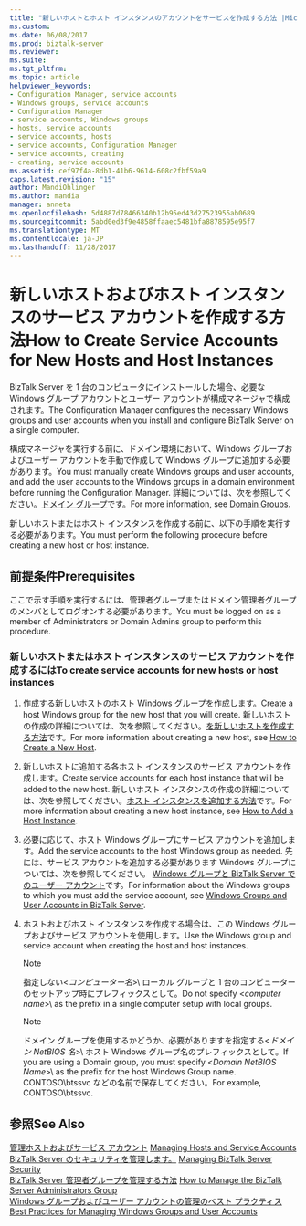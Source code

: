 ```yaml
---
title: "新しいホストとホスト インスタンスのアカウントをサービスを作成する方法 |Microsoft ドキュメント"
ms.custom: 
ms.date: 06/08/2017
ms.prod: biztalk-server
ms.reviewer: 
ms.suite: 
ms.tgt_pltfrm: 
ms.topic: article
helpviewer_keywords:
- Configuration Manager, service accounts
- Windows groups, service accounts
- Configuration Manager
- service accounts, Windows groups
- hosts, service accounts
- service accounts, hosts
- service accounts, Configuration Manager
- service accounts, creating
- creating, service accounts
ms.assetid: cef97f4a-8db1-41b6-9614-608c2fbf59a9
caps.latest.revision: "15"
author: MandiOhlinger
ms.author: mandia
manager: anneta
ms.openlocfilehash: 5d4887d78466340b12b95ed43d27523955ab0689
ms.sourcegitcommit: 5abd0ed3f9e4858ffaaec5481bfa8878595e95f7
ms.translationtype: MT
ms.contentlocale: ja-JP
ms.lasthandoff: 11/28/2017
---
```

# <a name="how-to-create-service-accounts-for-new-hosts-and-host-instances"></a><span data-ttu-id="638c4-102">新しいホストおよびホスト インスタンスのサービス アカウントを作成する方法</span><span class="sxs-lookup"><span data-stu-id="638c4-102">How to Create Service Accounts for New Hosts and Host Instances</span></span>
<span data-ttu-id="638c4-103">BizTalk Server を 1 台のコンピュータにインストールした場合、必要な Windows グループ アカウントとユーザー アカウントが構成マネージャで構成されます。</span><span class="sxs-lookup"><span data-stu-id="638c4-103">The Configuration Manager configures the necessary Windows groups and user accounts when you install and configure BizTalk Server on a single computer.</span></span>  
  
 <span data-ttu-id="638c4-104">構成マネージャを実行する前に、ドメイン環境において、Windows グループおよびユーザー アカウントを手動で作成して Windows グループに追加する必要があります。</span><span class="sxs-lookup"><span data-stu-id="638c4-104">You must manually create Windows groups and user accounts, and add the user accounts to the Windows groups in a domain environment before running the Configuration Manager.</span></span> <span data-ttu-id="638c4-105">詳細については、次を参照してください。[ドメイン グループ](../core/domain-groups.md)です。</span><span class="sxs-lookup"><span data-stu-id="638c4-105">For more information, see [Domain Groups](../core/domain-groups.md).</span></span>  
  
 <span data-ttu-id="638c4-106">新しいホストまたはホスト インスタンスを作成する前に、以下の手順を実行する必要があります。</span><span class="sxs-lookup"><span data-stu-id="638c4-106">You must perform the following procedure before creating a new host or host instance.</span></span>  
  
## <a name="prerequisites"></a><span data-ttu-id="638c4-107">前提条件</span><span class="sxs-lookup"><span data-stu-id="638c4-107">Prerequisites</span></span>  
 <span data-ttu-id="638c4-108">ここで示す手順を実行するには、管理者グループまたはドメイン管理者グループのメンバとしてログオンする必要があります。</span><span class="sxs-lookup"><span data-stu-id="638c4-108">You must be logged on as a member of Administrators or Domain Admins group to perform this procedure.</span></span>  
  
### <a name="to-create-service-accounts-for-new-hosts-or-host-instances"></a><span data-ttu-id="638c4-109">新しいホストまたはホスト インスタンスのサービス アカウントを作成するには</span><span class="sxs-lookup"><span data-stu-id="638c4-109">To create service accounts for new hosts or host instances</span></span>  
  
1.  <span data-ttu-id="638c4-110">作成する新しいホストのホスト Windows グループを作成します。</span><span class="sxs-lookup"><span data-stu-id="638c4-110">Create a host Windows group for the new host that you will create.</span></span> <span data-ttu-id="638c4-111">新しいホストの作成の詳細については、次を参照してください。[を新しいホストを作成する方法](../core/how-to-create-a-new-host.md)です。</span><span class="sxs-lookup"><span data-stu-id="638c4-111">For more information about creating a new host, see [How to Create a New Host](../core/how-to-create-a-new-host.md).</span></span>  
  
2.  <span data-ttu-id="638c4-112">新しいホストに追加する各ホスト インスタンスのサービス アカウントを作成します。</span><span class="sxs-lookup"><span data-stu-id="638c4-112">Create service accounts for each host instance that will be added to the new host.</span></span> <span data-ttu-id="638c4-113">新しいホスト インスタンスの作成の詳細については、次を参照してください。[ホスト インスタンスを追加する方法](../core/how-to-add-a-host-instance.md)です。</span><span class="sxs-lookup"><span data-stu-id="638c4-113">For more information about creating a new host instance, see [How to Add a Host Instance](../core/how-to-add-a-host-instance.md).</span></span>  
  
3.  <span data-ttu-id="638c4-114">必要に応じて、ホスト Windows グループにサービス アカウントを追加します。</span><span class="sxs-lookup"><span data-stu-id="638c4-114">Add the service accounts to the host Windows group as needed.</span></span> <span data-ttu-id="638c4-115">先には、サービス アカウントを追加する必要があります Windows グループについては、次を参照してください。 [Windows グループと BizTalk Server でのユーザー アカウント](../core/windows-groups-and-user-accounts-in-biztalk-server.md)です。</span><span class="sxs-lookup"><span data-stu-id="638c4-115">For information about the Windows groups to which you must add the service account, see [Windows Groups and User Accounts in BizTalk Server](../core/windows-groups-and-user-accounts-in-biztalk-server.md).</span></span>  
  
4.  <span data-ttu-id="638c4-116">ホストおよびホスト インスタンスを作成する場合は、この Windows グループおよびサービス アカウントを使用します。</span><span class="sxs-lookup"><span data-stu-id="638c4-116">Use the Windows group and service account when creating the host and host instances.</span></span>  
  
    > [!NOTE]
    >  <span data-ttu-id="638c4-117">指定しない\<*コンピューター名*\>\ ローカル グループと 1 台のコンピューターのセットアップ時にプレフィックスとして。</span><span class="sxs-lookup"><span data-stu-id="638c4-117">Do not specify \<*computer name*\>\ as the prefix in a single computer setup with local groups.</span></span>  
  
    > [!NOTE]
    >  <span data-ttu-id="638c4-118">ドメイン グループを使用するかどうか、必要がありますを指定する\<*ドメイン NetBIOS 名*\>\ ホスト Windows グループ名のプレフィックスとして。</span><span class="sxs-lookup"><span data-stu-id="638c4-118">If you are using a Domain group, you must specify \<*Domain NetBIOS Name*\>\ as the prefix for the host Windows Group name.</span></span> <span data-ttu-id="638c4-119">CONTOSO\btssvc などの名前で保存してください。</span><span class="sxs-lookup"><span data-stu-id="638c4-119">For example, CONTOSO\btssvc.</span></span>  
  
## <a name="see-also"></a><span data-ttu-id="638c4-120">参照</span><span class="sxs-lookup"><span data-stu-id="638c4-120">See Also</span></span>  
 <span data-ttu-id="638c4-121">[管理ホストおよびサービス アカウント](../core/managing-hosts-and-service-accounts.md) </span><span class="sxs-lookup"><span data-stu-id="638c4-121">[Managing Hosts and Service Accounts](../core/managing-hosts-and-service-accounts.md) </span></span>  
 <span data-ttu-id="638c4-122">[BizTalk Server のセキュリティを管理します。](../core/managing-biztalk-server-security.md) </span><span class="sxs-lookup"><span data-stu-id="638c4-122">[Managing BizTalk Server Security](../core/managing-biztalk-server-security.md) </span></span>  
 <span data-ttu-id="638c4-123">[BizTalk Server 管理者グループを管理する方法](../core/how-to-manage-the-biztalk-server-administrators-group.md) </span><span class="sxs-lookup"><span data-stu-id="638c4-123">[How to Manage the BizTalk Server Administrators Group](../core/how-to-manage-the-biztalk-server-administrators-group.md) </span></span>  
 [<span data-ttu-id="638c4-124">Windows グループおよびユーザー アカウントの管理のベスト プラクティス</span><span class="sxs-lookup"><span data-stu-id="638c4-124">Best Practices for Managing Windows Groups and User Accounts</span></span>](../core/best-practices-for-managing-windows-groups-and-user-accounts.md)